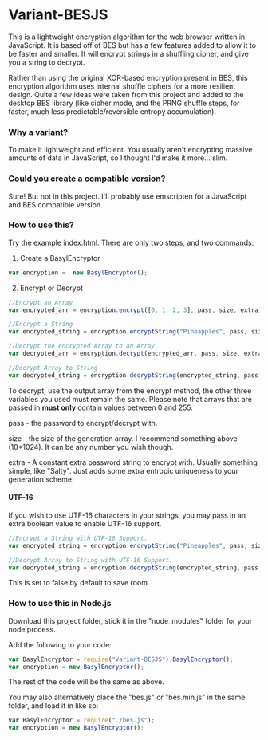 # Variant-BESJS
This is a lightweight encryption algorithm for the web browser written in JavaScript. It is based off of BES but has a few features added to allow it to be faster and smaller. It will encrypt strings in a shuffling cipher, and give you a string to decrypt.

Rather than using the original XOR-based encryption present in BES, this encryption algorithm uses internal shuffle ciphers for a more resilient design.
Quite a few ideas were taken from this project and added to the desktop BES library (like cipher mode, and the PRNG shuffle steps, for faster, much less predictable/reversible entropy accumulation).

### Why a variant?
To make it lightweight and efficient. You usually aren't encrypting massive amounts of data in JavaScript, so I thought I'd make it more... slim.

### Could you create a compatible version?

Sure! But not in this project. I'll probably use emscripten for a JavaScript and BES compatible version.


### How to use this?

Try the example index.html. There are only two steps, and two commands.

1) Create a BasylEncryptor

```js
var encryption =  new BasylEncryptor();
```

2) Encrypt or Decrypt

```js
//Encrypt an Array
var encrypted_arr = encryption.encrypt([0, 1, 2, 3], pass, size, extra);

//Encrypt a String
var encrypted_string = encryption.encryptString("Pineapples", pass, size, extra);

//Decrypt the encrypted Array to an Array
var decrypted_arr = encryption.decrypt(encrypted_arr, pass, size, extra); // [0, 1, 2, 3]

//Decrypt Array to String
var decrypted_string = encryption.decryptString(encrypted_string, pass, size, extra); // "Pineapples"
```

To decrypt, use the output array from the encrypt method, the other three variables you used must remain the same. Please note that arrays that are passed in **must only** contain values between 0 and 255.

pass - the password to encrypt/decrypt with.

size - the size of the generation array. I recommend something above (10*1024). It can be any number you wish though.

extra - A constant extra password string to encrypt with. Usually something simple, like "Salty". Just adds some extra entropic uniqueness to your generation scheme.


#### UTF-16
If you wish to use UTF-16 characters in your strings, you may pass in an extra boolean value to enable UTF-16 support.

```js
//Encrypt a String with UTF-16 Support.
var encrypted_string = encryption.encryptString("Pineapples", pass, size, extra, true);

//Decrypt Array to String with UTF-16 Support.
var decrypted_string = encryption.decryptString(encrypted_string, pass, size, extra, true);  // "Pineapples"
```

This is set to false by default to save room.


### How to use this in Node.js

Download this project folder, stick it in the "node_modules" folder for your node process.

Add the following to your code:
```js
var BasylEncryptor = require("Variant-BESJS").BasylEncryptor();
var encryption = new BasylEncryptor();
```

The rest of the code will be the same as above.

You may also alternatively place the "bes.js" or "bes.min.js" in the same folder, and load it in like so:
```js
var BasylEncryptor = require("./bes.js");
var encryption = new BasylEncryptor();
```
